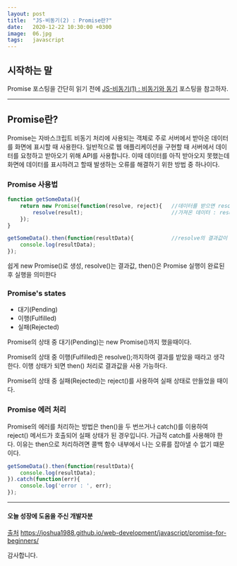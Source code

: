 ```yaml
---
layout: post
title:  "JS-비동기(2) : Promise란?"
date:   2020-12-22 10:30:00 +0300
image:  06.jpg
tags:   javascript
---
```



## 시작하는 말

Promise 포스팅을 간단히 읽기 전에 [JS-비동기(1) : 비동기와 동기]() 포스팅을 참고하자.


***



## Promise란?

Promise는 자바스크립트 비동기 처리에 사용되는 객체로 주로 서버에서 받아온 데이터를 화면에 표시할 때 사용한다. 일반적으로 웹 애플리케이션을 구현할 때 서버에서 데이터를 요청하고 받아오기 위해 API를 사용합니다. 이때 데이터를 아직 받아오지 못했는데 화면에 데이터를 표시하려고 할때 발생하는 오류를 해결하기 위한 방법 중 하나이다.



### Promise 사용법

~~~javascript
function getSomeData(){
    return new Promise(function(resolve, reject){   //데이터를 받으면 resolve 호출 / 실패 시 reject
        resolve(result);                            //가져온 데이터 : result
    }); 
}

getSomeData().then(function(resultData){            //resolve의 결과값이 resultData로 전달
    console.log(resultData);
});
~~~

쉽게 new Promise()로 생성, resolve()는 결과값, then()은 Promise 실행이 완료된 후 실행을 의미한다



### Promise's states

* 대기(Pending)
* 이행(Fulfilled)
* 실패(Rejected)


Promise의 상태 중 대기(Pending)는 new Promise()까지 했을때이다.


Promise의 상태 중 이행(Fulfilled)은 resolve();까지하여 결과를 받았을 때라고 생각한다. 이행 상태가 되면 then() 처리로 결과값을 사용 가능하다.


Promise의 상태 중 실패(Rejected)는 reject()를 사용하여 실패 상태로 만들었을 때이다.




### Promise 에러 처리



Promise의 에러를 처리하는 방법은 then()을 두 번쓰거나 catch()를 이용하여 reject() 메서드가 호출되어 실패 상태가 된 경우입니다. 가급적 catch를 사용해야 한다. 이유는 then으로 처리하려면 콜백 함수 내부에서 나는 오류를 잡아낼 수 없기 떄문이다.

~~~javascript
getSomeData().then(function(resultData){
    console.log(resultData);
}).catch(function(err){
    console.log('error : ', err);
});
~~~


***

#### 오늘 성장에 도움을 주신 개발자분

[출처](https://joshua1988.github.io/web-development/javascript/promise-for-beginners/) https://joshua1988.github.io/web-development/javascript/promise-for-beginners/

감사합니다.